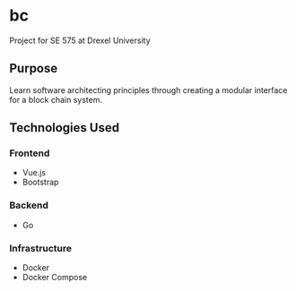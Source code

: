 # bc

Project for SE 575 at Drexel University

## Purpose

Learn software architecting principles through creating a modular interface for a block chain system.

## Technologies Used

### Frontend

- Vue.js
- Bootstrap

### Backend

- Go

### Infrastructure

- Docker
- Docker Compose
